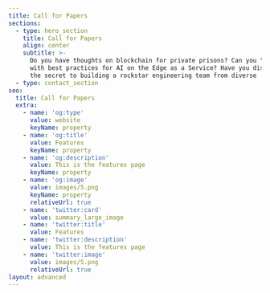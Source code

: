 ```yaml
---
title: Call for Papers
sections:
  - type: hero_section
    title: Call for Papers
    align: center
    subtitle: >-
      Do you have thoughts on blockchain for private prisons? Can you "WOW!" us
      with best practices for AI on the Edge as a Service? Have you discovered
      the secret to building a rockstar engineering team from diverse
  - type: contact_section
seo:
  title: Call for Papers
  extra:
    - name: 'og:type'
      value: website
      keyName: property
    - name: 'og:title'
      value: Features
      keyName: property
    - name: 'og:description'
      value: This is the features page
      keyName: property
    - name: 'og:image'
      value: images/5.png
      keyName: property
      relativeUrl: true
    - name: 'twitter:card'
      value: summary_large_image
    - name: 'twitter:title'
      value: Features
    - name: 'twitter:description'
      value: This is the features page
    - name: 'twitter:image'
      value: images/5.png
      relativeUrl: true
layout: advanced
---
```

